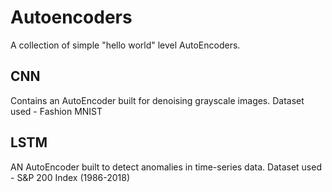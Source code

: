 # Autoencoders
A collection of simple "hello world" level AutoEncoders.

## CNN
Contains an AutoEncoder built for denoising grayscale images.
Dataset used - Fashion MNIST

## LSTM
AN AutoEncoder built to detect anomalies in time-series data.
Dataset used - S&P 200 Index (1986-2018)
